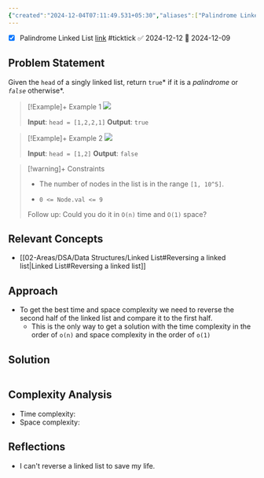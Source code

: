 ```yaml
---
{"created":"2024-12-04T07:11:49.531+05:30","aliases":["Palindrome Linked List"],"completed":true,"redo":false,"Description":"acting very silly goofy","leetcode-index":234,"link":"https://leetcode.com/problems/palindrome-linked-list","difficulty":"Easy","tags":["leetcode/linked-list","leetcode/two-pointers","leetcode/stack","leetcode/recursion","programming/practice","leetcode/problem"],"publish":true,"PassFrontmatter":true,"updated":"2024-12-26T08:34:11.401+05:30"}
---
```



- [x] Palindrome Linked List  [link](https://ticktick.com/webapp/#p/674f4562ebbe1a00000002b9/tasks/674fb39000abe8302ce4a8a2) #ticktick   ✅ 2024-12-12 📅 2024-12-09


## Problem Statement
Given the `head` of a singly linked list, return `true`* if it is a *<span data-keyword="palindrome-sequence">*palindrome*</span>* or *`false`* otherwise*.

 

>[!Example]+ Example 1
>![](https://assets.leetcode.com/uploads/2021/03/03/pal1linked-list.jpg)
>
>**Input**: `head = [1,2,2,1]`
>**Output**: `true
`

>[!Example]+ Example 2
>![](https://assets.leetcode.com/uploads/2021/03/03/pal2linked-list.jpg)
>
>**Input**: `head = [1,2]`
>**Output**: `false
`

>[!warning]+ Constraints
>- The number of nodes in the list is in the range `[1, 10^5]`.
>
>- `0 <= Node.val <= 9`
>
>
>
>
>
>
>Follow up: Could you do it in `O(n)` time and `O(1)` space?

## Relevant Concepts
- [[02-Areas/DSA/Data Structures/Linked List#Reversing a linked list\|Linked List#Reversing a linked list]]

## Approach
- To get the best time and space complexity we need to reverse the second half of the linked list and compare it to the first half.
	- This is the only way to get a solution with the time complexity in the order of `o(n)` and space complexity in the order of `o(1)`
## Solution
```Java

```

## Complexity Analysis
- Time complexity: 
- Space complexity: 

## Reflections
- I can't reverse a linked list to save my life.